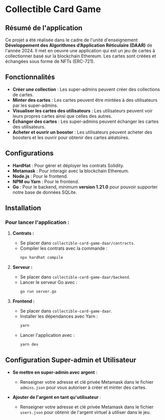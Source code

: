 # Collectible Card Game

## Résumé de l'application
Ce projet a été réalisée dans le cadre de l'unité d'enseignement **Développement des Algorithmes d’Application Réticulaire (DAAR)** de l'année 2024. Il met en oeuvre une application qui est un jeu de cartes à collectionner basé sur la blockchain Ethereum. Les cartes sont créées et échangées sous forme de NFTs (ERC-721).

## Fonctionnalités
- **Créer une collection** : Les super-admins peuvent créer des collections de cartes.
- **Minter des cartes** : Les cartes peuvent être mintées à des utilisateurs par les super-admins.
- **Visualiser les cartes des utilisateurs** : Les utilisateurs peuvent voir leurs propres cartes ainsi que celles des autres.
- **Échanger des cartes** : Les super-admins peuvent échanger les cartes des utilisateurs.
- **Acheter et ouvrir un booster** : Les utilisateurs peuvent acheter des boosters et les ouvrir pour obtenir des cartes aléatoires.

## Configurations
- **HardHat** : Pour gérer et déployer les contrats Solidity.
- **Metamask** : Pour interagir avec la blockchain Ethereum.
- **Node.js** : Pour le frontend.
- **NPM ou Yarn** : Pour le frontend.
- **Go** : Pour le backend, minimum **version 1.21.0** pour pouvoir supporter notre base de données SQLite.

## Installation
### Pour lancer l'application :
1. **Contrats :**
   - Se placer dans `collectible-card-game-daar/contracts`.
   - Compiler les contrats avec la commande :
     ```bash
     npx hardhat compile
     ```

2. **Serveur :**
   - Se placer dans `collectible-card-game-daar/backend`.
   - Lancer le serveur Go avec :
     ```bash
     go run server.go
     ```

3. **Frontend :**
   - Se placer dans `collectible-card-game-daar`.
   - Installer les dépendances avec Yarn :
     ```bash
     yarn
     ```
   - Lancer l'application avec :
     ```bash
     yarn dev
     ```

## Configuration Super-admin et Utilisateur
- **Se mettre en super-admin avec argent** :
  - Renseigner votre adresse et clé privée Metamask dans le fichier `admins.json` pour vous autoriser à créer et minter des cartes.

- **Ajouter de l'argent en tant qu'utilisateur** :
  - Renseigner votre adresse et clé privée Metamask dans le fichier `users.json` pour obtenir de l'argent virtuel à utiliser dans le jeu.

